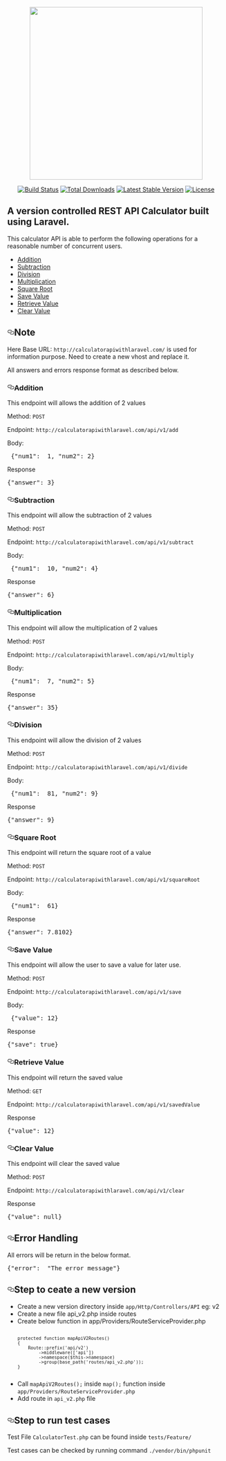 <p align="center"><img src="https://res.cloudinary.com/dtfbvvkyp/image/upload/v1566331377/laravel-logolockup-cmyk-red.svg" width="400"></p>

<p align="center">
<a href="https://travis-ci.org/laravel/framework"><img src="https://travis-ci.org/laravel/framework.svg" alt="Build Status"></a>
<a href="https://packagist.org/packages/laravel/framework"><img src="https://poser.pugx.org/laravel/framework/d/total.svg" alt="Total Downloads"></a>
<a href="https://packagist.org/packages/laravel/framework"><img src="https://poser.pugx.org/laravel/framework/v/stable.svg" alt="Latest Stable Version"></a>
<a href="https://packagist.org/packages/laravel/framework"><img src="https://poser.pugx.org/laravel/framework/license.svg" alt="License"></a>
</p>

<article class="markdown-body entry-content container-lg" itemprop="text">

<h1>A version controlled REST API Calculator built using Laravel.</h1>
<p>This calculator API is able to perform the following operations for a reasonable number of concurrent users.</p>
<ul>
<li><a href="#addition">Addition</a></li>
<li><a href="#subtraction">Subtraction</a></li>
<li><a href="#division">Division</a></li>
<li><a href="#multiplication">Multiplication</a></li>
<li><a href="#square-root">Square Root</a></li>
<li><a href="#save-value">Save Value</a></li>
<li><a href="#retrieve-value">Retrieve Value</a></li>
<li><a href="#clear-value">Clear Value</a></li>
</ul>

<h2><a id="user-content-note" class="anchor" aria-hidden="true" href="#note"><svg class="octicon octicon-link" viewBox="0 0 16 16" version="1.1" width="16" height="16" aria-hidden="true"><path fill-rule="evenodd" d="M4 9h1v1H4c-1.5 0-3-1.69-3-3.5S2.55 3 4 3h4c1.45 0 3 1.69 3 3.5 0 1.41-.91 2.72-2 3.25V8.59c.58-.45 1-1.27 1-2.09C10 5.22 8.98 4 8 4H4c-.98 0-2 1.22-2 2.5S3 9 4 9zm9-3h-1v1h1c1 0 2 1.22 2 2.5S13.98 12 13 12H9c-.98 0-2-1.22-2-2.5 0-.83.42-1.64 1-2.09V6.25c-1.09.53-2 1.84-2 3.25C6 11.31 7.55 13 9 13h4c1.45 0 3-1.69 3-3.5S14.5 6 13 6z"></path></svg></a>Note</h2>
<p>Here Base URL: <code>http://calculatorapiwithlaravel.com/</code> is used for information purpose. Need to create a new vhost and replace it.</p>

<p>All answers and errors response format as described below.</p>
<h3><a id="user-content-addition" class="anchor" aria-hidden="true" href="#addition"><svg class="octicon octicon-link" viewBox="0 0 16 16" version="1.1" width="16" height="16" aria-hidden="true"><path fill-rule="evenodd" d="M4 9h1v1H4c-1.5 0-3-1.69-3-3.5S2.55 3 4 3h4c1.45 0 3 1.69 3 3.5 0 1.41-.91 2.72-2 3.25V8.59c.58-.45 1-1.27 1-2.09C10 5.22 8.98 4 8 4H4c-.98 0-2 1.22-2 2.5S3 9 4 9zm9-3h-1v1h1c1 0 2 1.22 2 2.5S13.98 12 13 12H9c-.98 0-2-1.22-2-2.5 0-.83.42-1.64 1-2.09V6.25c-1.09.53-2 1.84-2 3.25C6 11.31 7.55 13 9 13h4c1.45 0 3-1.69 3-3.5S14.5 6 13 6z"></path></svg></a>Addition</h3>
<p>This endpoint will allows the addition of 2 values</p>
<p>Method: <code>POST</code></p>
<p>Endpoint: <code>http://calculatorapiwithlaravel.com/api/v1/add</code></p>
<p>Body:</p>
<div class="highlight highlight-source-json"><pre> {<span class="pl-s"><span class="pl-pds">"</span>num1<span class="pl-pds">"</span></span>:  <span class="pl-c1">1</span>, <span class="pl-s"><span class="pl-pds">"</span>num2<span class="pl-pds">"</span></span>: <span class="pl-c1">2</span>}</pre></div>
<p>Response</p>
<div class="highlight highlight-source-json"><pre>{<span class="pl-s"><span class="pl-pds">"</span>answer<span class="pl-pds">"</span></span>: <span class="pl-c1">3</span>}</pre></div>
<h3><a id="user-content-subtraction" class="anchor" aria-hidden="true" href="#subtraction"><svg class="octicon octicon-link" viewBox="0 0 16 16" version="1.1" width="16" height="16" aria-hidden="true"><path fill-rule="evenodd" d="M4 9h1v1H4c-1.5 0-3-1.69-3-3.5S2.55 3 4 3h4c1.45 0 3 1.69 3 3.5 0 1.41-.91 2.72-2 3.25V8.59c.58-.45 1-1.27 1-2.09C10 5.22 8.98 4 8 4H4c-.98 0-2 1.22-2 2.5S3 9 4 9zm9-3h-1v1h1c1 0 2 1.22 2 2.5S13.98 12 13 12H9c-.98 0-2-1.22-2-2.5 0-.83.42-1.64 1-2.09V6.25c-1.09.53-2 1.84-2 3.25C6 11.31 7.55 13 9 13h4c1.45 0 3-1.69 3-3.5S14.5 6 13 6z"></path></svg></a>Subtraction</h3>
<p>This endpoint will allow the subtraction of 2 values</p>
<p>Method: <code>POST</code></p>
<p>Endpoint: <code>http://calculatorapiwithlaravel.com/api/v1/subtract</code></p>
<p>Body:</p>
<div class="highlight highlight-source-json"><pre> {<span class="pl-s"><span class="pl-pds">"</span>num1<span class="pl-pds">"</span></span>:  <span class="pl-c1">10</span>, <span class="pl-s"><span class="pl-pds">"</span>num2<span class="pl-pds">"</span></span>: <span class="pl-c1">4</span>}</pre></div>
<p>Response</p>
<div class="highlight highlight-source-json"><pre>{<span class="pl-s"><span class="pl-pds">"</span>answer<span class="pl-pds">"</span></span>: <span class="pl-c1">6</span>}</pre></div>
<h3><a id="user-content-multiplication" class="anchor" aria-hidden="true" href="#multiplication"><svg class="octicon octicon-link" viewBox="0 0 16 16" version="1.1" width="16" height="16" aria-hidden="true"><path fill-rule="evenodd" d="M4 9h1v1H4c-1.5 0-3-1.69-3-3.5S2.55 3 4 3h4c1.45 0 3 1.69 3 3.5 0 1.41-.91 2.72-2 3.25V8.59c.58-.45 1-1.27 1-2.09C10 5.22 8.98 4 8 4H4c-.98 0-2 1.22-2 2.5S3 9 4 9zm9-3h-1v1h1c1 0 2 1.22 2 2.5S13.98 12 13 12H9c-.98 0-2-1.22-2-2.5 0-.83.42-1.64 1-2.09V6.25c-1.09.53-2 1.84-2 3.25C6 11.31 7.55 13 9 13h4c1.45 0 3-1.69 3-3.5S14.5 6 13 6z"></path></svg></a>Multiplication</h3>
<p>This endpoint will allow the multiplication of 2 values</p>
<p>Method: <code>POST</code></p>
<p>Endpoint: <code>http://calculatorapiwithlaravel.com/api/v1/multiply</code></p>
<p>Body:</p>
<div class="highlight highlight-source-json"><pre> {<span class="pl-s"><span class="pl-pds">"</span>num1<span class="pl-pds">"</span></span>:  <span class="pl-c1">7</span>, <span class="pl-s"><span class="pl-pds">"</span>num2<span class="pl-pds">"</span></span>: <span class="pl-c1">5</span>}</pre></div>
<p>Response</p>
<div class="highlight highlight-source-json"><pre>{<span class="pl-s"><span class="pl-pds">"</span>answer<span class="pl-pds">"</span></span>: <span class="pl-c1">35</span>}</pre></div>
<h3><a id="user-content-division" class="anchor" aria-hidden="true" href="#division"><svg class="octicon octicon-link" viewBox="0 0 16 16" version="1.1" width="16" height="16" aria-hidden="true"><path fill-rule="evenodd" d="M4 9h1v1H4c-1.5 0-3-1.69-3-3.5S2.55 3 4 3h4c1.45 0 3 1.69 3 3.5 0 1.41-.91 2.72-2 3.25V8.59c.58-.45 1-1.27 1-2.09C10 5.22 8.98 4 8 4H4c-.98 0-2 1.22-2 2.5S3 9 4 9zm9-3h-1v1h1c1 0 2 1.22 2 2.5S13.98 12 13 12H9c-.98 0-2-1.22-2-2.5 0-.83.42-1.64 1-2.09V6.25c-1.09.53-2 1.84-2 3.25C6 11.31 7.55 13 9 13h4c1.45 0 3-1.69 3-3.5S14.5 6 13 6z"></path></svg></a>Division</h3>
<p>This endpoint will allow the division of 2 values</p>
<p>Method: <code>POST</code></p>
<p>Endpoint: <code>http://calculatorapiwithlaravel.com/api/v1/divide</code></p>
<p>Body:</p>
<div class="highlight highlight-source-json"><pre> {<span class="pl-s"><span class="pl-pds">"</span>num1<span class="pl-pds">"</span></span>:  <span class="pl-c1">81</span>, <span class="pl-s"><span class="pl-pds">"</span>num2<span class="pl-pds">"</span></span>: <span class="pl-c1">9</span>}</pre></div>
<p>Response</p>
<div class="highlight highlight-source-json"><pre>{<span class="pl-s"><span class="pl-pds">"</span>answer<span class="pl-pds">"</span></span>: <span class="pl-c1">9</span>}</pre></div>
<h3><a id="user-content-square-root" class="anchor" aria-hidden="true" href="#square-root"><svg class="octicon octicon-link" viewBox="0 0 16 16" version="1.1" width="16" height="16" aria-hidden="true"><path fill-rule="evenodd" d="M4 9h1v1H4c-1.5 0-3-1.69-3-3.5S2.55 3 4 3h4c1.45 0 3 1.69 3 3.5 0 1.41-.91 2.72-2 3.25V8.59c.58-.45 1-1.27 1-2.09C10 5.22 8.98 4 8 4H4c-.98 0-2 1.22-2 2.5S3 9 4 9zm9-3h-1v1h1c1 0 2 1.22 2 2.5S13.98 12 13 12H9c-.98 0-2-1.22-2-2.5 0-.83.42-1.64 1-2.09V6.25c-1.09.53-2 1.84-2 3.25C6 11.31 7.55 13 9 13h4c1.45 0 3-1.69 3-3.5S14.5 6 13 6z"></path></svg></a>Square Root</h3>
<p>This endpoint will return the square root of a value</p>
<p>Method: <code>POST</code></p>
<p>Endpoint: <code>http://calculatorapiwithlaravel.com/api/v1/squareRoot</code></p>
<p>Body:</p>
<div class="highlight highlight-source-json"><pre> {<span class="pl-s"><span class="pl-pds">"</span>num1<span class="pl-pds">"</span></span>:  <span class="pl-c1">61</span>}</pre></div>
<p>Response</p>
<div class="highlight highlight-source-json"><pre>{<span class="pl-s"><span class="pl-pds">"</span>answer<span class="pl-pds">"</span></span>: <span class="pl-c1">7.8102</span>}</pre></div>
<h3><a id="user-content-save-value" class="anchor" aria-hidden="true" href="#save-value"><svg class="octicon octicon-link" viewBox="0 0 16 16" version="1.1" width="16" height="16" aria-hidden="true"><path fill-rule="evenodd" d="M4 9h1v1H4c-1.5 0-3-1.69-3-3.5S2.55 3 4 3h4c1.45 0 3 1.69 3 3.5 0 1.41-.91 2.72-2 3.25V8.59c.58-.45 1-1.27 1-2.09C10 5.22 8.98 4 8 4H4c-.98 0-2 1.22-2 2.5S3 9 4 9zm9-3h-1v1h1c1 0 2 1.22 2 2.5S13.98 12 13 12H9c-.98 0-2-1.22-2-2.5 0-.83.42-1.64 1-2.09V6.25c-1.09.53-2 1.84-2 3.25C6 11.31 7.55 13 9 13h4c1.45 0 3-1.69 3-3.5S14.5 6 13 6z"></path></svg></a>Save Value</h3>
<p>This endpoint will allow the user to save a value for later use.</p>
<p>Method: <code>POST</code></p>
<p>Endpoint: <code>http://calculatorapiwithlaravel.com/api/v1/save</code></p>
<p>Body:</p>
<div class="highlight highlight-source-json"><pre> {<span class="pl-s"><span class="pl-pds">"</span>value<span class="pl-pds">"</span></span>: <span class="pl-c1">12</span>}</pre></div>
<p>Response</p>
<div class="highlight highlight-source-json"><pre>{<span class="pl-s"><span class="pl-pds">"</span>save<span class="pl-pds">"</span></span>: <span class="pl-c1">true</span>}</pre></div>
<h3><a id="user-content-retrieve-value" class="anchor" aria-hidden="true" href="#retrieve-value"><svg class="octicon octicon-link" viewBox="0 0 16 16" version="1.1" width="16" height="16" aria-hidden="true"><path fill-rule="evenodd" d="M4 9h1v1H4c-1.5 0-3-1.69-3-3.5S2.55 3 4 3h4c1.45 0 3 1.69 3 3.5 0 1.41-.91 2.72-2 3.25V8.59c.58-.45 1-1.27 1-2.09C10 5.22 8.98 4 8 4H4c-.98 0-2 1.22-2 2.5S3 9 4 9zm9-3h-1v1h1c1 0 2 1.22 2 2.5S13.98 12 13 12H9c-.98 0-2-1.22-2-2.5 0-.83.42-1.64 1-2.09V6.25c-1.09.53-2 1.84-2 3.25C6 11.31 7.55 13 9 13h4c1.45 0 3-1.69 3-3.5S14.5 6 13 6z"></path></svg></a>Retrieve Value</h3>
<p>This endpoint will return the saved value</p>
<p>Method: <code>GET</code></p>
<p>Endpoint: <code>http://calculatorapiwithlaravel.com/api/v1/savedValue</code></p>
<p>Response</p>
<div class="highlight highlight-source-json"><pre>{<span class="pl-s"><span class="pl-pds">"</span>value<span class="pl-pds">"</span></span>: <span class="pl-c1">12</span>}</pre></div>
<h3><a id="user-content-clear-value" class="anchor" aria-hidden="true" href="#clear-value"><svg class="octicon octicon-link" viewBox="0 0 16 16" version="1.1" width="16" height="16" aria-hidden="true"><path fill-rule="evenodd" d="M4 9h1v1H4c-1.5 0-3-1.69-3-3.5S2.55 3 4 3h4c1.45 0 3 1.69 3 3.5 0 1.41-.91 2.72-2 3.25V8.59c.58-.45 1-1.27 1-2.09C10 5.22 8.98 4 8 4H4c-.98 0-2 1.22-2 2.5S3 9 4 9zm9-3h-1v1h1c1 0 2 1.22 2 2.5S13.98 12 13 12H9c-.98 0-2-1.22-2-2.5 0-.83.42-1.64 1-2.09V6.25c-1.09.53-2 1.84-2 3.25C6 11.31 7.55 13 9 13h4c1.45 0 3-1.69 3-3.5S14.5 6 13 6z"></path></svg></a>Clear Value</h3>
<p>This endpoint will clear the saved value</p>
<p>Method: <code>POST</code></p>
<p>Endpoint: <code>http://calculatorapiwithlaravel.com/api/v1/clear</code></p>
<p>Response</p>
<div class="highlight highlight-source-json"><pre>{<span class="pl-s"><span class="pl-pds">"</span>value<span class="pl-pds">"</span></span>: <span class="pl-c1">null</span>}</pre></div>
<h2><a id="user-content-error-handling" class="anchor" aria-hidden="true" href="#error-handling"><svg class="octicon octicon-link" viewBox="0 0 16 16" version="1.1" width="16" height="16" aria-hidden="true"><path fill-rule="evenodd" d="M4 9h1v1H4c-1.5 0-3-1.69-3-3.5S2.55 3 4 3h4c1.45 0 3 1.69 3 3.5 0 1.41-.91 2.72-2 3.25V8.59c.58-.45 1-1.27 1-2.09C10 5.22 8.98 4 8 4H4c-.98 0-2 1.22-2 2.5S3 9 4 9zm9-3h-1v1h1c1 0 2 1.22 2 2.5S13.98 12 13 12H9c-.98 0-2-1.22-2-2.5 0-.83.42-1.64 1-2.09V6.25c-1.09.53-2 1.84-2 3.25C6 11.31 7.55 13 9 13h4c1.45 0 3-1.69 3-3.5S14.5 6 13 6z"></path></svg></a>Error Handling</h2>
<p>All errors will be return in the below format.</p>
<div class="highlight highlight-source-json"><pre>{<span class="pl-s"><span class="pl-pds">"</span>error<span class="pl-pds">"</span></span>:  <span class="pl-s"><span class="pl-pds">"</span>The error message<span class="pl-pds">"</span></span>}</pre></div>

<h2><a id="user-content-error-handling" class="anchor" aria-hidden="true" href="#error-handling"><svg class="octicon octicon-link" viewBox="0 0 16 16" version="1.1" width="16" height="16" aria-hidden="true"><path fill-rule="evenodd" d="M4 9h1v1H4c-1.5 0-3-1.69-3-3.5S2.55 3 4 3h4c1.45 0 3 1.69 3 3.5 0 1.41-.91 2.72-2 3.25V8.59c.58-.45 1-1.27 1-2.09C10 5.22 8.98 4 8 4H4c-.98 0-2 1.22-2 2.5S3 9 4 9zm9-3h-1v1h1c1 0 2 1.22 2 2.5S13.98 12 13 12H9c-.98 0-2-1.22-2-2.5 0-.83.42-1.64 1-2.09V6.25c-1.09.53-2 1.84-2 3.25C6 11.31 7.55 13 9 13h4c1.45 0 3-1.69 3-3.5S14.5 6 13 6z"></path></svg></a>Step to ceate a new version</h2>
<ul>
<li>Create a new version directory inside <code>app/Http/Controllers/API</code> eg: v2</li>
<li>Create a new file api_v2.php inside routes</li>
<li>Create below function in app/Providers/RouteServiceProvider.php
<code>

    protected function mapApiV2Routes()
    {
        Route::prefix('api/v2')
            ->middleware(['api'])
            ->namespace($this->namespace)
            ->group(base_path('routes/api_v2.php'));
    }

</code>
</li>
<li>Call <code>mapApiV2Routes();</code> inside <code>map();</code> function inside <code>app/Providers/RouteServiceProvider.php</code></a></li>
<li>Add route in <code>api_v2.php</code> file</li>
</ul>

<h2><a id="user-content-error-handling" class="anchor" aria-hidden="true" href="#error-handling"><svg class="octicon octicon-link" viewBox="0 0 16 16" version="1.1" width="16" height="16" aria-hidden="true"><path fill-rule="evenodd" d="M4 9h1v1H4c-1.5 0-3-1.69-3-3.5S2.55 3 4 3h4c1.45 0 3 1.69 3 3.5 0 1.41-.91 2.72-2 3.25V8.59c.58-.45 1-1.27 1-2.09C10 5.22 8.98 4 8 4H4c-.98 0-2 1.22-2 2.5S3 9 4 9zm9-3h-1v1h1c1 0 2 1.22 2 2.5S13.98 12 13 12H9c-.98 0-2-1.22-2-2.5 0-.83.42-1.64 1-2.09V6.25c-1.09.53-2 1.84-2 3.25C6 11.31 7.55 13 9 13h4c1.45 0 3-1.69 3-3.5S14.5 6 13 6z"></path></svg></a>Step to run test cases</h2>
<p> Test File <code>CalculatorTest.php</code> can be found inside <code>tests/Feature/</code></p>
<p> Test cases can be checked by running command <code>./vendor/bin/phpunit</code></p>
</article>
